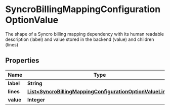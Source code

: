 

# SyncroBillingMappingConfigurationOptionValue

The shape of a Syncro billing mapping dependency with its human readable description (label) and value stored in the backend (value) and children (lines)

## Properties

| Name | Type | Description | Notes |
|------------ | ------------- | ------------- | -------------|
|**label** | **String** |  |  [optional] |
|**lines** | [**List&lt;SyncroBillingMappingConfigurationOptionValueLine&gt;**](SyncroBillingMappingConfigurationOptionValueLine.md) |  |  [optional] |
|**value** | **Integer** |  |  [optional] |



